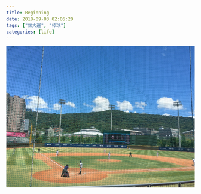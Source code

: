 ```yaml
---
title: Beginning
date: 2018-09-03 02:06:20
tags: ["世大運", "棒球"]
categories: [life]
---
```


![](/images/court.jpg)